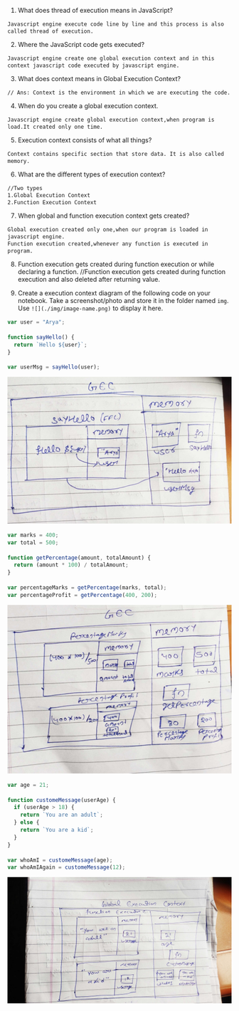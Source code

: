 1. What does thread of execution means in JavaScript?

```
Javascript engine execute code line by line and this process is also called thread of execution.
```

2. Where the JavaScript code gets executed?

```
Javascript engine create one global execution context and in this context javascript code executed by javascript engine.
```

3. What does context means in Global Execution Context?

```
// Ans: Context is the environment in which we are executing the code.

```

4. When do you create a global execution context.

```
Javascript engine create global execution context,when program is load.It created only one time.
```

5. Execution context consists of what all things?

```
Context contains specific section that store data. It is also called memory.
```

6. What are the different types of execution context?

```
//Two types
1.Global Execution Context
2.Function Execution Context
```

7. When global and function execution context gets created?

```
Global execution created only one,when our program is loaded in javascript engine.
Function execution created,whenever any function is executed in program.
```

8. Function execution gets created during function execution or while declaring a function.
   //Function execution gets created during function execution and also deleted after returning value.

9. Create a execution context diagram of the following code on your notebook. Take a screenshot/photo and store it in the folder named `img`. Use `![](./img/image-name.png)` to display it here.

```js
var user = "Arya";

function sayHello() {
  return `Hello ${user}`;
}

var userMsg = sayHello(user);
```

<!-- Put your image here -->

![](./img/IMG_20210804_182546.jpg)

```js
var marks = 400;
var total = 500;

function getPercentage(amount, totalAmount) {
  return (amount * 100) / totalAmount;
}

var percentageMarks = getPercentage(marks, total);
var percentageProfit = getPercentage(400, 200);
```

<!-- Put your image here -->

![](./img/IMG_20210804_182607.jpg)

```js
var age = 21;

function customeMessage(userAge) {
  if (userAge > 18) {
    return `You are an adult`;
  } else {
    return `You are a kid`;
  }
}

var whoAmI = customeMessage(age);
var whoAmIAgain = customeMessage(12);
```

<!-- Put your image here -->

![](./img/IMG_20210804_182635.jpg)
